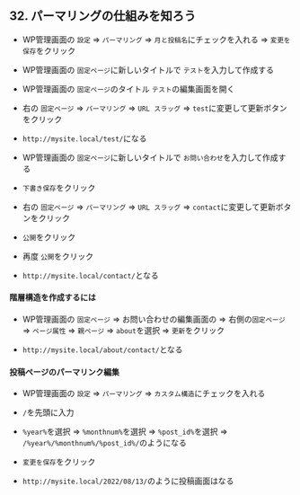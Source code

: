 ## 32. パーマリングの仕組みを知ろう

+ WP管理画面の `設定` => `パーマリング` => `月と投稿名`にチェックを入れる => `変更を保存`をクリック<br>

+ WP管理画面の `固定ページ`に新しいタイトルで `テスト`を入力して作成する<br>

+ WP管理画面の `固定ページ`のタイトル `テスト`の編集画面を開く<br>

+ 右の `固定ページ` => `パーマリング` => `URL スラッグ` => `test`に変更して更新ボタンをクリック<br>

+ `http://mysite.local/test/`になる<br>

+ WP管理画面の `固定ページ`に新しいタイトルで `お問い合わせ`を入力して作成する<br>

+ `下書き保存`をクリック<br>

+ 右の `固定ページ` => `パーマリング` => `URL スラッグ` => `contact`に変更して更新ボタンをクリック<br>

+ `公開`をクリック<br>

+ 再度 `公開`をクリック<br>

+ `http://mysite.local/contact/`となる<br>

#### 階層構造を作成するには

+ WP管理画面の `固定ページ` => お問い合わせの編集画面の => 右側の`固定ページ` => `ページ属性` => `親ページ` => `about`を選択 => `更新`をクリック<br>

+ `http://mysite.local/about/contact/`となる<br>

#### 投稿ページのパーマリンク編集

+ WP管理画面の `設定` => `パーマリング` => `カスタム構造`にチェックを入れる<br>

+ `/`を先頭に入力<br>

+ `%year%`を選択 => `%monthnum%`を選択 => `%post_id%`を選択 => `/%year%/%monthnum%/%post_id%/`のようになる<br>

+ `変更を保存`をクリック<br>

+ `http://mysite.local/2022/08/13/`のように投稿画面はなる<br>
